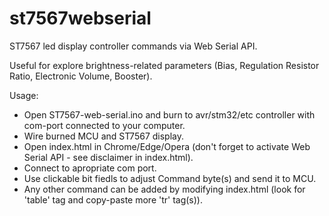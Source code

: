 # st7567webserial

ST7567 led display controller commands via Web Serial API.

Useful for explore brightness-related parameters (Bias, Regulation Resistor Ratio, Electronic Volume, Booster).

Usage:
- Open ST7567-web-serial.ino and burn to avr/stm32/etc controller with com-port connected to your computer.
- Wire burned MCU and ST7567 display.
- Open index.html in Chrome/Edge/Opera (don't forget to activate Web Serial API - see disclaimer in index.html).
- Connect to apropriate com port.
- Use clickable bit fiedls to adjust Command byte(s) and send it to MCU.
- Any other command can be added by modifying index.html (look for 'table' tag and copy-paste more 'tr' tag(s)).
